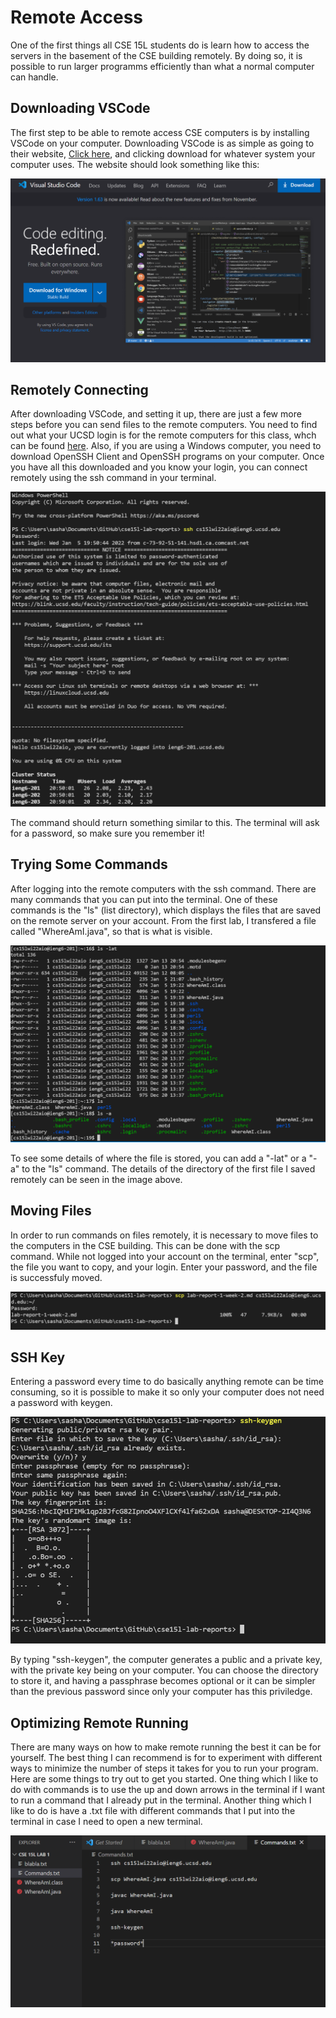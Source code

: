 # Remote Access
One of the first things all CSE 15L students do is learn how to access the servers in the basement of the CSE building remotely. By doing so, it is possible to run larger programms efficiently than what a normal computer can handle. 

## Downloading VSCode

The first step to be able to remote access CSE computers is by installing VSCode on your computer. Downloading VSCode is as simple as going to their website, [Click here](https://code.visualstudio.com/), and clicking download for whatever system your computer uses. The website should look something like this:

![Image](DownloadVSCode.PNG)

## Remotely Connecting

After downloading VSCode, and setting it up, there are just a few more steps before you can send files to the remote computers. You need to find out what your UCSD login is for the remote computers for this class, whch can be found [here](https://sdacs.ucsd.edu/~icc/index.php). Also, if you are using a Windows computer, you need to download OpenSSH Client and OpenSSH programs on your computer. Once you have all this downloaded and you know your login, you can connect remotely using the ssh command in your terminal.

![Image](LogingInRemotely.PNG)

The command should return something similar to this. The terminal will ask for a password, so make sure you remember it!

## Trying Some Commands

After logging into the remote computers with the ssh command. There are many commands that you can put into the terminal. One of these commands is the "ls" (list directory), which displays the files that are saved on the remote server on your account. From the first lab, I transfered a file called "WhereAmI.java", so that is what is visible.

![Image](RunningCommandsInTerminal.PNG)

To see some details of where the file is stored, you can add a "-lat" or a "-a" to the "ls" command. The details of the directory of the first file I saved remotely can be seen in the image above.

## Moving Files

In order to run commands on files remotely, it is necessary to move files to the computers in the CSE building. This can be done with the scp command. While not logged into your account on the terminal, enter "scp", the file you want to copy, and your login. Enter your password, and the file is successfuly moved.

![Image](SavingRemotely.PNG)

## SSH Key

Entering a password every time to do basically anything remote can be time consuming, so it is possible to make it so only your computer does not need a password with keygen. 

![Image](KeygenCommand.PNG)

By typing "ssh-keygen", the computer generates a public and a private key, with the private key being on your computer. You can choose the directory to store it, and having a passphrase becomes optional or it can be simpler than the previous password since only your computer has this priviledge. 

## Optimizing Remote Running

There are many ways on how to make remote running the best it can be for yourself. The best thing I can recommend is for to experiment with different ways to minimize the number of steps it takes for you to run your program. Here are some things to try out to get you started. One thing which I like to do with commands is to use the up and down arrows in the terminal if I want to run a command that I already put in the terminal. Another thing which I like to do is have a .txt file with different commands that I put into the terminal in case I need to open a new terminal.

![Image](CommandsFile.PNG)